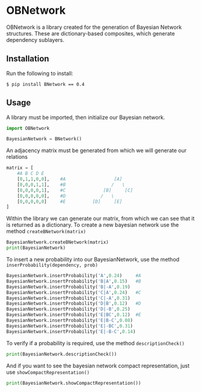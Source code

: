 # OBNetwork
OBNetwork is a library created for the generation of Bayesian Network structures. These are dictionary-based composites, which generate dependency sublayers.

## Installation
Run the following to install:
```console
$ pip install BNetwork == 0.4
```

## Usage

A library must be imported, then initialize our Bayesian network.
```python
import OBNetwork

BayesianNetwork = BNetwork()
```

An adjacency matrix must be generated from which we will generate our relations
```python
matrix = [
    #A B C D E
    [0,1,1,0,0],    #A                  [A]
    [0,0,0,1,1],    #B                 /   \
    [0,0,0,0,1],    #C              [B]     [C]
    [0,0,0,0,0],    #D             /   \
    [0,0,0,0,0]     #E          [D]     [E]
]
```

Within the library we can generate our matrix, from which we can see that it is returned as a dictionary. To create a new bayesian network use the method `createBNetwork(matrix)`
```python
BayesianNetwork.createBNetwork(matrix)
print(BayesianNetwork)
```

To insert a new probability into our BayesianNetwork, use the method `inserProbability(dependency, prob)`
```python
BayesianNetwork.insertProbability('A',0.24)     #A
BayesianNetwork.insertProbability('B|A',0.15)   #B
BayesianNetwork.insertProbability('B|-A',0.19)
BayesianNetwork.insertProbability('C|A',0.24)   #C
BayesianNetwork.insertProbability('C|-A',0.31)
BayesianNetwork.insertProbability('D|B',0.12)   #D
BayesianNetwork.insertProbability('D|-B',0.25)
BayesianNetwork.insertProbability('E|BC',0.12)  #E
BayesianNetwork.insertProbability('E|B-C',0.08)
BayesianNetwork.insertProbability('E|-BC',0.31)
BayesianNetwork.insertProbability('E|-B-C',0.14)
```

To verify if a probability is required, use the method `descriptionCheck()`
```python
print(BayesianNetwork.descriptionCheck())
```

And if you want to see the bayesian network compact representation, just use `showCompactRepresentation()`
```python
print(BayesianNetwork.showCompactRepresentation())
```